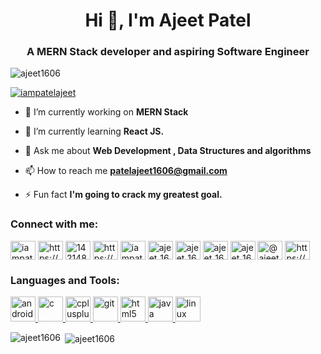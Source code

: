 <h1 align="center">Hi 👋, I'm Ajeet Patel</h1>
<h3 align="center">A MERN Stack developer and aspiring Software Engineer</h3>

<p align="left"> <img src="https://komarev.com/ghpvc/?username=ajeet1606&label=Profile%20views&color=0e75b6&style=flat" alt="ajeet1606" /> </p>


<p align="left"> <a href="https://twitter.com/iampatelajeet" target="blank"><img src="https://img.shields.io/twitter/follow/iampatelajeet?logo=twitter&style=for-the-badge" alt="iampatelajeet" /></a> </p>

- 🔭 I’m currently working on **MERN Stack**

- 🌱 I’m currently learning **React JS.**

- 💬 Ask me about **Web Development , Data Structures and algorithms**

- 📫 How to reach me **patelajeet1606@gmail.com**

- ⚡ Fun fact **I'm going to crack my greatest goal.**

<h3 align="left">Connect with me:</h3>
<p align="left">
<a href="https://twitter.com/iampatelajeet" target="blank"><img align="center" src="https://cdn.jsdelivr.net/npm/simple-icons@3.0.1/icons/twitter.svg" alt="iampatelajeet" height="30" width="40" /></a>
<a href="https://linkedin.com/in/ajeet-patel/" target="blank"><img align="center" src="https://cdn.jsdelivr.net/npm/simple-icons@3.0.1/icons/linkedin.svg" alt="https://www.linkedin.com/in/ajeet-patel/" height="30" width="40" /></a>
<a href="https://stackoverflow.com/users/14214859/ajeet_1606" target="blank"><img align="center" src="https://cdn.jsdelivr.net/npm/simple-icons@3.0.1/icons/stackoverflow.svg" alt="14214859/ajeet_1606" height="30" width="40" /></a>
<a href="https://fb.com/patelajeet.ajeet/" target="blank"><img align="center" src="https://cdn.jsdelivr.net/npm/simple-icons@3.0.1/icons/facebook.svg" alt="https://www.facebook.com/patelajeet.ajeet/" height="30" width="40" /></a>
<a href="https://instagram.com/iampatelajeet" target="blank"><img align="center" src="https://cdn.jsdelivr.net/npm/simple-icons@3.0.1/icons/instagram.svg" alt="iampatelajeet" height="30" width="40" /></a>
<a href="https://www.codechef.com/users/ajeet_1606" target="blank"><img align="center" src="https://cdn.jsdelivr.net/npm/simple-icons@3.1.0/icons/codechef.svg" alt="ajeet_1606" height="30" width="40" /></a>
<a href="https://www.hackerrank.com/ajeet_1606" target="blank"><img align="center" src="https://cdn.jsdelivr.net/npm/simple-icons@3.0.1/icons/hackerrank.svg" alt="ajeet_1606" height="30" width="40" /></a>
<a href="https://codeforces.com/profile/ajeet_1606" target="blank"><img align="center" src="https://cdn.jsdelivr.net/npm/simple-icons@3.0.1/icons/codeforces.svg" alt="ajeet_1606" height="30" width="40" /></a>
<a href="https://www.leetcode.com/ajeet_1606" target="blank"><img align="center" src="https://cdn.jsdelivr.net/npm/simple-icons@3.0.1/icons/leetcode.svg" alt="ajeet_1606" height="30" width="40" /></a>
<a href="https://www.hackerearth.com/@ajeet_1606" target="blank"><img align="center" src="https://cdn.jsdelivr.net/npm/simple-icons@3.0.1/icons/hackerearth.svg" alt="@ajeet_1606" height="30" width="40" /></a>
<a href="https://auth.geeksforgeeks.org/user/https://auth.geeksforgeeks.org/user/patelajeet/profile" target="blank"><img align="center" src="https://cdn.jsdelivr.net/npm/simple-icons@3.0.1/icons/geeksforgeeks.svg" alt="https://auth.geeksforgeeks.org/user/patelajeet/profile" height="30" width="40" /></a>
</p>

<h3 align="left">Languages and Tools:</h3>
<p align="left"> <a href="https://developer.android.com" target="_blank"> <img src="https://devicons.github.io/devicon/devicon.git/icons/android/android-original-wordmark.svg" alt="android" width="40" height="40"/> </a> <a href="https://www.cprogramming.com/" target="_blank"> <img src="https://devicons.github.io/devicon/devicon.git/icons/c/c-original.svg" alt="c" width="40" height="40"/> </a> <a href="https://www.w3schools.com/cpp/" target="_blank"> <img src="https://devicons.github.io/devicon/devicon.git/icons/cplusplus/cplusplus-original.svg" alt="cplusplus" width="40" height="40"/> </a> <a href="https://git-scm.com/" target="_blank"> <img src="https://www.vectorlogo.zone/logos/git-scm/git-scm-icon.svg" alt="git" width="40" height="40"/> </a> <a href="https://www.w3.org/html/" target="_blank"> <img src="https://devicons.github.io/devicon/devicon.git/icons/html5/html5-original-wordmark.svg" alt="html5" width="40" height="40"/> </a> <a href="https://www.java.com" target="_blank"> <img src="https://devicons.github.io/devicon/devicon.git/icons/java/java-original-wordmark.svg" alt="java" width="40" height="40"/> </a> <a href="https://www.linux.org/" target="_blank"> <img src="https://devicons.github.io/devicon/devicon.git/icons/linux/linux-original.svg" alt="linux" width="40" height="40"/> </a> </p>

<p><img align="left" src="https://github-readme-stats.vercel.app/api/top-langs?username=ajeet1606&show_icons=true&locale=en&layout=compact" alt="ajeet1606" /></p>

<p>&nbsp;<img align="center" src="https://github-readme-stats.vercel.app/api?username=ajeet1606&show_icons=true&locale=en" alt="ajeet1606" /></p>
